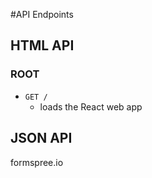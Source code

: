 #API Endpoints

## HTML API

### ROOT
* `GET /`
  * loads the React web app

## JSON API

formspree.io
